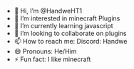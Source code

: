 - 👋 Hi, I’m @HandweHT1
- 👀 I’m interested in minecraft Plugins
- 🌱 I’m currently learning javascript
- 💞️ I’m looking to collaborate on plugins
- 📫 How to reach me: Discord: Handwe
- 😄 Pronouns: He/Him
- ⚡ Fun fact: I like minecraft

<!---
HandweHT1/HandweHT1 is a ✨ special ✨ repository because its `README.md` (this file) appears on your GitHub profile.
You can click the Preview link to take a look at your changes.
--->
